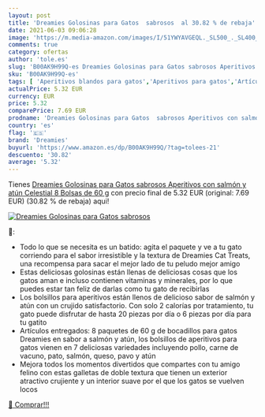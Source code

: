 ```yaml
---
layout: post
title: 'Dreamies Golosinas para Gatos  sabrosos  al 30.82 % de rebaja'
date: 2021-06-03 09:06:28
image: 'https://m.media-amazon.com/images/I/51YWYAVGEQL._SL500_._SL400_.jpg'
comments: true
category: ofertas
author: 'tole.es'
slug: 'B00AK9H99Q-es Dreamies Golosinas para Gatos sabrosos Aperitivos con...'
sku: 'B00AK9H99Q-es'
tags: [ 'Aperitivos blandos para gatos','Aperitivos para gatos','Artículos para gatos','Comida para gatos','Comida seca para gatos','Productos para mascotas','Snacks para gatos','atún','dreamies', ]
actualPrice: 5.32 EUR
currency: EUR
price: 5.32
comparePrice: 7.69 EUR
prodname: 'Dreamies Golosinas para Gatos  sabrosos Aperitivos con salmón y atún Celestial  8 Bolsas de 60 g'
country: 'es'
flag: '🇪🇸'
brand: 'Dreamies'
buyurl: 'https://www.amazon.es/dp/B00AK9H99Q/?tag=tolees-21'
descuento: '30.82'
average: '5.32'
---
```


Tienes [Dreamies Golosinas para Gatos  sabrosos Aperitivos con salmón y atún Celestial  8 Bolsas de 60 g](https://www.amazon.es/dp/B00AK9H99Q/?tag=tolees-21) con precio final de  5.32 EUR (original: 7.69 EUR) (30.82 %  de rebaja) aqui!

[![Dreamies Golosinas para Gatos  sabrosos ](https://m.media-amazon.com/images/I/51YWYAVGEQL._SL500_._SL400_.jpg)](https://www.amazon.es/dp/B00AK9H99Q/?tag=tolees-21)

🔎:

- Todo lo que se necesita es un batido: agita el paquete y ve a tu gato corriendo para el sabor irresistible y la textura de Dreamies Cat Treats, una recompensa para sacar el mejor lado de tu peludo mejor amigo
- Estas deliciosas golosinas están llenas de deliciosas cosas que los gatos aman e incluso contienen vitaminas y minerales, por lo que puedes estar tan feliz de darlas como tu gato de recibirlas
- Los bolsillos para aperitivos están llenos de delicioso sabor de salmón y atún con un crujido satisfactorio. Con solo 2 calorías por tratamiento, tu gato puede disfrutar de hasta 20 piezas por día o 6 piezas por día para tu gatito
- Artículos entregados: 8 paquetes de 60 g de bocadillos para gatos Dreamies en sabor a salmón y atún, los bolsillos de aperitivos para gatos vienen en 7 deliciosas variedades incluyendo pollo, carne de vacuno, pato, salmón, queso, pavo y atún
- Mejora todos los momentos divertidos que compartes con tu amigo felino con estas galletas de doble textura que tienen un exterior atractivo crujiente y un interior suave por el que los gatos se vuelven locos

[🛒 Comprar!!!](https://www.amazon.es/dp/B00AK9H99Q/?tag=tolees-21)
